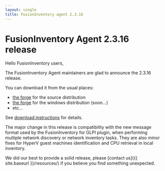 ```yaml
---
layout: single
title: FusionInventory agent 2.3.16
---
```


# FusionInventory Agent 2.3.16 release

Hello FusionInventory users,

The FusionInventory Agent maintainers are glad to announce the 2.3.16 release.

You can download it from the usual places:

* [the forge](http://forge.fusioninventory.org/projects/fusioninventory-agent/files) for the source distribution
* [the forge](http://forge.fusioninventory.org/projects/fusioninventory-agent-windows-installer/files) for the windows distribution (soon...)
* etc...

See [download instructions](https://forge.fusioninventory.org/documentation/%20FusionInventory_agent/%20%20%20Installation/windows/) for details.

The major change in this release is compatibility with the new message format
used by the FusionInventory for GLPI plugin, when performing multiple network
discovery or network inventory tasks. They are also minor fixes for HyperV
guest machines identification and CPU retrieval in local inventory.

We did our best to provide a solid release, please [contact us]({{ site.baseurl }}/resources/) if
you believe you find something unexpected.
